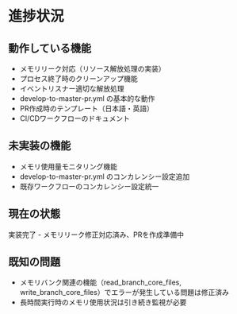 # 進捗状況

## 動作している機能

- メモリリーク対応（リソース解放処理の実装）
- プロセス終了時のクリーンアップ機能
- イベントリスナー適切な解放処理
- develop-to-master-pr.yml の基本的な動作
- PR作成時のテンプレート（日本語・英語）
- CI/CDワークフローのドキュメント

## 未実装の機能

- メモリ使用量モニタリング機能
- develop-to-master-pr.yml のコンカレンシー設定追加
- 既存ワークフローのコンカレンシー設定統一

## 現在の状態

実装完了 - メモリリーク修正対応済み、PRを作成準備中

## 既知の問題

- メモリバンク関連の機能（read_branch_core_files, write_branch_core_files）でエラーが発生している問題は修正済み
- 長時間実行時のメモリ使用状況は引き続き監視が必要
